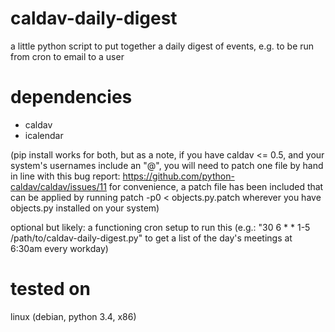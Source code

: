 # caldav-daily-digest
a little python script to put together a daily digest of events, e.g. to 
be run from cron to email to a user

# dependencies
  - caldav
  - icalendar

(pip install works for both, but as a note, if you have caldav <= 0.5, 
and your system's usernames include an "@", you will need to patch one file 
by hand in line with this bug report:
https://github.com/python-caldav/caldav/issues/11
for convenience, a patch file has been included that can be applied by
running patch -p0 < objects.py.patch wherever you have objects.py
installed on your system)

optional but likely: a functioning cron setup to run this
(e.g.: "30  6 * * 1-5 /path/to/caldav-daily-digest.py" to get a list of
the day's meetings at 6:30am every workday)

# tested on
linux (debian, python 3.4, x86)
